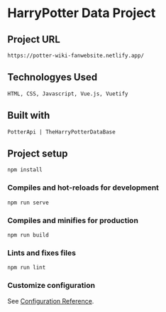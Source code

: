 
# HarryPotter Data Project

## Project URL

```
https://potter-wiki-fanwebsite.netlify.app/
```

## Technologyes Used
```
HTML, CSS, Javascript, Vue.js, Vuetify
```
## Built with
```
PotterApi | TheHarryPotterDataBase
```

## Project setup
```
npm install
```

### Compiles and hot-reloads for development
```
npm run serve
```

### Compiles and minifies for production
```
npm run build
```

### Lints and fixes files
```
npm run lint
```

### Customize configuration
See [Configuration Reference](https://cli.vuejs.org/config/).
